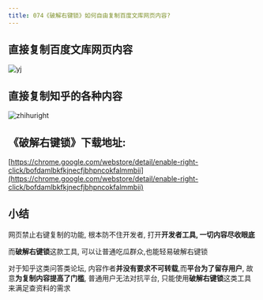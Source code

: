 ```yaml
---
title: 074《破解右键锁》如何自由复制百度文库网页内容?
---
```


##  直接复制百度文库网页内容



![yj](https://www.v2fy.com/asset/0i/ChromeAppHeroes/page/074-enable-right-click.assets/yj.gif)



##  直接复制知乎的各种内容



![zhihuright](https://www.v2fy.com/asset/0i/ChromeAppHeroes/page/074-enable-right-click.assets/zhihuright.gif)









## 《破解右键锁》下载地址:



[https://chrome.google.com/webstore/detail/enable-right-click/bofdamlbkfkjnecfjbhpncokfalmmbii](https://chrome.google.com/webstore/detail/enable-right-click/bofdamlbkfkjnecfjbhpncokfalmmbii)





## 小结



网页禁止右键复制的功能, 根本防不住开发者, 打开**开发者工具, 一切内容尽收眼底**

而**破解右键锁**这款工具, 可以让普通吃瓜群众,也能轻易破解右键锁

对于知乎这类问答类论坛, 内容作者**并没有要求不可转载**,而**平台为了留存用户**, 故意**为复制内容提高了门槛**, 普通用户无法对抗平台, 只能使用**破解右键锁**这类工具来满足查资料的需求 
